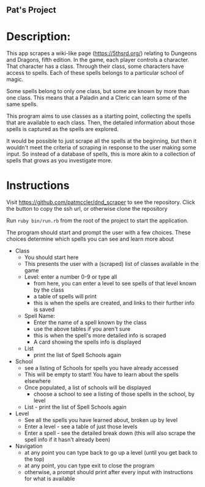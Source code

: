 ## Pat's Project

# Description:
This app scrapes a wiki-like page (https://5thsrd.org/) relating to Dungeons and Dragons, fifth edition. In the game, each player controls a character. That character has a class. Through their class, some characters have access to spells. Each of these spells belongs to a particular school of magic.

Some spells belong to only one class, but some are known by more than one class. This means that a Paladin and a Cleric can learn some of the same spells.

This program aims to use classes as a starting point, collecting the spells that are available to each class. Then, the detailed information about those spells is captured as the spells are explored.

It would be possible to just scrape all the spells at the beginning, but then it wouldn't meet the criteria of scraping in response to the user making some input.
So instead of a database of spells, this is more akin to a collection of spells that grows as you investigate more.


# Instructions
Visit https://github.com/patmccler/dnd_scraper to see the repository.
Click the button to copy the ssh url, or otherwise clone the repository

Run `ruby bin/run.rb` from the root of the project to start the application.

The program should start and prompt the user with a few choices. These choices determine which spells you can see and learn more about
- Class
    - You should start here
    - This presents the user with a (scraped) list of classes available in the game
  - Level: enter a number 0-9 or type all
    - from here, you can enter a level to see spells of that level known by the class
    - a table of spells will print
    - this is when the spells are created, and links to their further info is saved
  - Spell Name:
    - Enter the name of a spell known by the class
    - use the above tables if you aren't sure
    - this is when the spell's more detailed info is scraped
    - A card showing the spells info is displayed
  - List
    - print the list of Spell Schools again
- School
  - see a listing of Schools for spells you have already accessed
  - This will be empty to start! You have to learn about the spells elsewhere
  - Once populated, a list of schools will be displayed
    - choose a school to see a listing of those spells in the school, by level
  - List - print the list of Spell Schools again
- Level
  - See all the spells you have learned about, broken up by level
  - Enter a level - see a table of just those levels
  - Enter a spell - see the detailed break down
    (this will also scrape the spell info if it hasn't already been)
- Navigation
  - at any point you can type back to go up a level (until you get back to the top)
  - at any point, you can type exit to close the program
  - otherwise, a prompt should print after every input with instructions for what is available